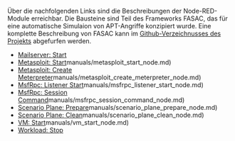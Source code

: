 
Über die nachfolgenden Links sind die Beschreibungen der Node-RED-Module erreichbar. Die Bausteine sind Teil des Frameworks FASAC, das für eine automatische Simulaion von APT-Angriffe konzipiert wurde. Eine komplette Beschreibung von FASAC kann im [Github-Verzeichnusses des Projekts](https://github.com/spfuu/fasac) abgefurfen werden.


- [Mailserver: Start](https://github.com/spfuu/fasac/tree/main/node-red/manuals/mailserver_start_node.md)
- [Metasploit: Start](https://github.com/spfuu/fasac/tree/main/node-red/)manuals/metasploit_start_node.md)
- [Metasploit: Create Meterpreter](https://github.com/spfuu/fasac/tree/main/node-red/)manuals/metasploit_create_meterpreter_node.md)
- [MsfRpc: Listener Start](https://github.com/spfuu/fasac/tree/main/node-red/)manuals/msfrpc_listener_start_node.md)
- [MsfRpc: Session Command](https://github.com/spfuu/fasac/tree/main/node-red/)manuals/msfrpc_session_command_node.md)
- [Scenario Plane: Prepare](https://github.com/spfuu/fasac/tree/main/node-red/)manuals/scenario_plane_prepare_node.md)
- [Scenario Plane: Clean](https://github.com/spfuu/fasac/tree/main/node-red/)manuals/scenario_plane_clean_node.md)
- [VM: Start](https://github.com/spfuu/fasac/tree/main/node-red/)manuals/vm_start_node.md)
- [Workload: Stop](https://github.com/spfuu/fasac/tree/main/node-red/manuals/workload_stop_node.md)